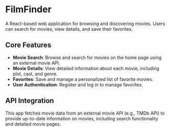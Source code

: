 # FilmFinder

A React-based web application for browsing and discovering movies. Users can search for movies, view details, and save their favorites.

## Core Features
- **Movie Search**: Browse and search for movies on the home page using an external movie API.
- **Movie Details**: View detailed information about each movie, including plot, cast, and genre.
- **Favorites**: Save and manage a personalized list of favorite movies.
- **User Authentication**: Register and log in to manage favorites.

## API Integration
This app fetches movie data from an external movie API (e.g., TMDb API) to provide up-to-date information on movies, including search functionality and detailed movie pages.
